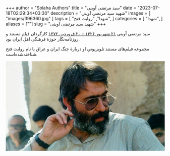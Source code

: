 +++
author = "Solaha Authors"
title = "سید مرتضی آوینی"
date = "2023-07-18T02:29:34+03:30"
description = "شهید سید مرتضی آوینی"
images = [
    "images/396360.jpg"
]
tags = [
    "شهدا",
    "روایت فتح",
]
categories = [
    "شهدا",
]
aliases = [""]
slug = "شهید سید مرتضی آوینی"
+++

سید مرتضی آوینی [۲۱ شهریور ۱۳۲۶ – ۲۰ فروردین ۱۳۷۲](۱) کارگردان فیلم مستند و روزنامه‌نگار حوزهٔ فرهنگی اهل ایران بود.

مجموعه فیلم‌های مستند تلویزیونیِ او دربارهٔ جنگ ایران و عراق با نام روایت فتح شناخته‌شده‌است.

![مرتضی آوینی](images/396360.jpg)
